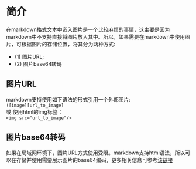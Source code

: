 # 简介
在markdown格式文本中嵌入图片是一个比较麻烦的事情，这主要是因为markdown中不支持直接将图片放入其中。所以，如果需要在markdown中使用图片，可根据图片的存储位置，将其分为两种方式:  
- (1) 图片URL;  
- (2) 图片base64转码
## 图片URL
markdown支持使用如下语法的形式引用一个外部图片:  
`
![image][url_to_image]
`  
或 使用html的img标签：  
`
<img src="url_to_image"/>
`
## 图片base64转码
如果在局域网环境下，图片URL方式使用受限。markdown支持html语法，所以可以在存储并使用需要展示图片的base64编码，更多相关信息可参考[该链接](https://blog.csdn.net/u010158659/article/details/61197893)
